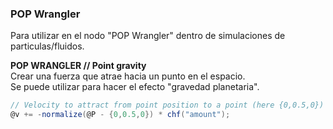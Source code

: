 ### POP Wrangler  

Para utilizar en el nodo "POP Wrangler" dentro de simulaciones de particulas/fluidos.   

**POP WRANGLER // Point gravity**   
Crear una fuerza que atrae hacia un punto en el espacio.   
Se puede utilizar para hacer el efecto "gravedad planetaria".
```C#
// Velocity to attract from point position to a point (here {0,0.5,0})
@v += -normalize(@P - {0,0.5,0}) * chf("amount");
```




